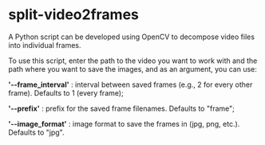 # split-video2frames

A Python script can be developed using OpenCV to decompose video files into individual frames.

To use this script, enter the path to the video you want to work with and the path where you want to save the images, and as an argument, you can use:

**'--frame_interval'** : interval between saved frames (e.g., 2 for every other frame). Defaults to 1 (every frame);

**'--prefix'** : prefix for the saved frame filenames. Defaults to "frame";

**'--image_format'** : image format to save the frames in (jpg, png, etc.). Defaults to "jpg".
